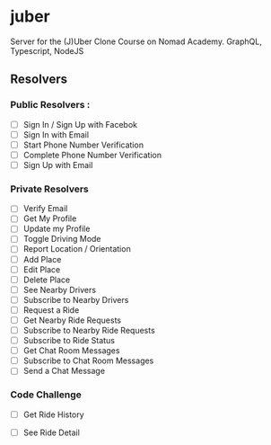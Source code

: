 # juber

Server for the (J)Uber Clone Course on Nomad Academy. GraphQL, Typescript, NodeJS

## Resolvers

### Public Resolvers :

- [ ] Sign In / Sign Up with Facebok
- [ ] Sign In with Email
- [ ] Start Phone Number Verification
- [ ] Complete Phone Number Verification
- [ ] Sign Up with Email

### Private Resolvers

- [ ] Verify Email
- [ ] Get My Profile
- [ ] Update my Profile
- [ ] Toggle Driving Mode
- [ ] Report Location / Orientation
- [ ] Add Place
- [ ] Edit Place
- [ ] Delete Place
- [ ] See Nearby Drivers
- [ ] Subscribe to Nearby Drivers
- [ ] Request a Ride
- [ ] Get Nearby Ride Requests
- [ ] Subscribe to Nearby Ride Requests
- [ ] Subscribe to Ride Status
- [ ] Get Chat Room Messages
- [ ] Subscribe to Chat Room Messages
- [ ] Send a Chat Message

### Code Challenge

- [ ] Get Ride History
- [ ] See Ride Detail
  